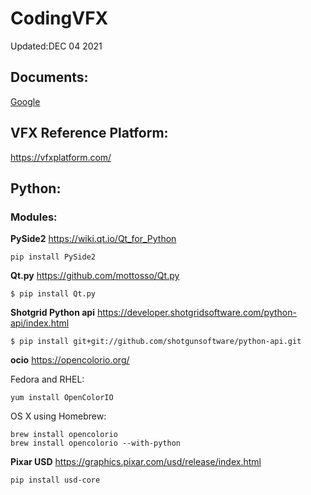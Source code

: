 # CodingVFX
Updated:DEC 04 2021

## Documents:
[Google](https://docs.google.com/spreadsheets/d/1VF_HCALzy8e7SNZ-UfxhPMe19Z79SeBMbhbX4lTIs9k/edit?usp=sharing)

## VFX Reference Platform:
https://vfxplatform.com/																								

## Python:
### Modules:
**PySide2** https://wiki.qt.io/Qt_for_Python
```
pip install PySide2
```
**Qt.py** https://github.com/mottosso/Qt.py
```
$ pip install Qt.py
```
**Shotgrid Python api** https://developer.shotgridsoftware.com/python-api/index.html
```
$ pip install git+git://github.com/shotgunsoftware/python-api.git
```
**ocio** https://opencolorio.org/

Fedora and RHEL:
```
yum install OpenColorIO
```
OS X using Homebrew:
```
brew install opencolorio
brew install opencolorio --with-python
```
**Pixar USD** https://graphics.pixar.com/usd/release/index.html
```
pip install usd-core
```
